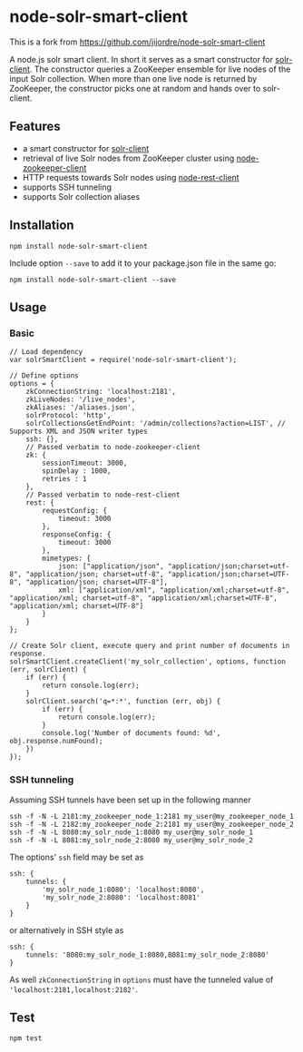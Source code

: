 node-solr-smart-client
======================

This is a fork from https://github.com/jijordre/node-solr-smart-client

A node.js solr smart client. In short it serves as a smart constructor for [solr-client](https://github.com/lbdremy/solr-node-client). The constructor queries a ZooKeeper
ensemble for live nodes of the input Solr collection. When more than one live node is returned by ZooKeeper, the constructor picks one at random and hands over to solr-client.

Features
--------

* a smart constructor for [solr-client](https://github.com/lbdremy/solr-node-client)
* retrieval of live Solr nodes from ZooKeeper cluster using [node-zookeeper-client](https://github.com/alexguan/node-zookeeper-client)
* HTTP requests towards Solr nodes using [node-rest-client](https://github.com/aacerox/node-rest-client)
* supports SSH tunneling
* supports Solr collection aliases

Installation
------------

    npm install node-solr-smart-client
    
Include option `--save` to add it to your package.json file in the same go:

    npm install node-solr-smart-client --save
    
Usage
-----

### Basic

    // Load dependency
    var solrSmartClient = require('node-solr-smart-client');
    
    // Define options
    options = {
        zkConnectionString: 'localhost:2181',
        zkLiveNodes: '/live_nodes',
        zkAliases: '/aliases.json',
        solrProtocol: 'http',
        solrCollectionsGetEndPoint: '/admin/collections?action=LIST', // Supports XML and JSON writer types
        ssh: {},
        // Passed verbatim to node-zookeeper-client
        zk: {
            sessionTimeout: 3000,
            spinDelay : 1000,
            retries : 1
        },
        // Passed verbatim to node-rest-client
        rest: {
            requestConfig: {
                timeout: 3000
            },
            responseConfig: {
                timeout: 3000
            },
            mimetypes: {
                json: ["application/json", "application/json;charset=utf-8", "application/json; charset=utf-8", "application/json;charset=UTF-8", "application/json; charset=UTF-8"],
                xml: ["application/xml", "application/xml;charset=utf-8", "application/xml; charset=utf-8", "application/xml;charset=UTF-8", "application/xml; charset=UTF-8"]
            }
        }
    };
    
    // Create Solr client, execute query and print number of documents in response.
    solrSmartClient.createClient('my_solr_collection', options, function (err, solrClient) {
        if (err) {
            return console.log(err);
        }
        solrClient.search('q=*:*', function (err, obj) {
            if (err) {
                return console.log(err);
            }
            console.log('Number of documents found: %d', obj.response.numFound);
        })
    });
    
### SSH tunneling

Assuming SSH tunnels have been set up in the following manner

    ssh -f -N -L 2181:my_zookeeper_node_1:2181 my_user@my_zookeeper_node_1
    ssh -f -N -L 2182:my_zookeeper_node_2:2181 my_user@my_zookeeper_node_2
    ssh -f -N -L 8080:my_solr_node_1:8080 my_user@my_solr_node_1
    ssh -f -N -L 8081:my_solr_node_2:8080 my_user@my_solr_node_2
    
The options' `ssh` field may be set as

    ssh: {
        tunnels: {
            'my_solr_node_1:8080': 'localhost:8080',
            'my_solr_node_2:8080': 'localhost:8081'
        }
    }

or alternatively in SSH style as

    ssh: {
        tunnels: '8080:my_solr_node_1:8080,8081:my_solr_node_2:8080'
    }
    
As well `zkConnectionString` in `options` must have the tunneled value of `'localhost:2181,localhost:2182'`.
    
Test
----

    npm test
